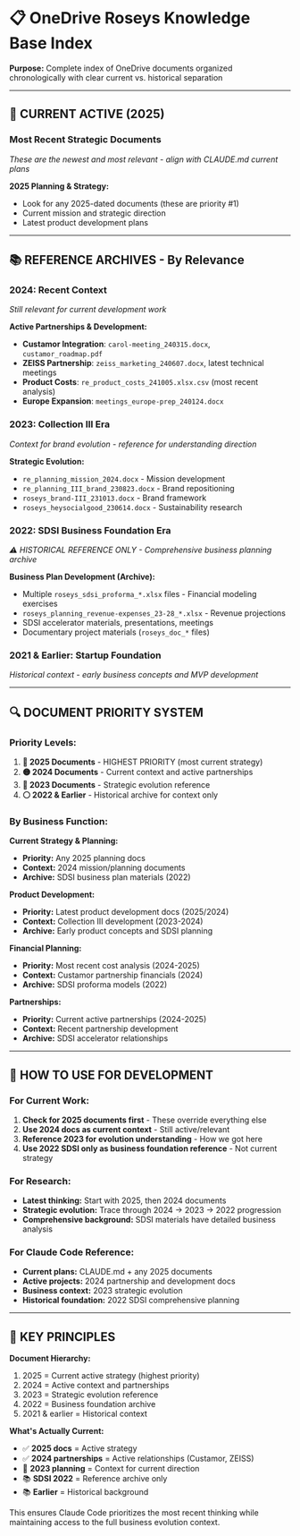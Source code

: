 # 📋 OneDrive Roseys Knowledge Base Index

**Purpose:** Complete index of OneDrive documents organized chronologically with clear current vs. historical separation

---

## 🎯 CURRENT ACTIVE (2025)

### Most Recent Strategic Documents
*These are the newest and most relevant - align with CLAUDE.md current plans*

**2025 Planning & Strategy:**
- Look for any 2025-dated documents (these are priority #1)
- Current mission and strategic direction
- Latest product development plans

---

## 📚 REFERENCE ARCHIVES - By Relevance

### 2024: Recent Context
*Still relevant for current development work*

**Active Partnerships & Development:**
- **Custamor Integration**: `carol-meeting_240315.docx`, `custamor_roadmap.pdf`
- **ZEISS Partnership**: `zeiss_marketing_240607.docx`, latest technical meetings
- **Product Costs**: `re_product_costs_241005.xlsx.csv` (most recent analysis)
- **Europe Expansion**: `meetings_europe-prep_240124.docx`

### 2023: Collection III Era 
*Context for brand evolution - reference for understanding direction*

**Strategic Evolution:**
- `re_planning_mission_2024.docx` - Mission development
- `re_planning_III_brand_230823.docx` - Brand repositioning
- `roseys_brand-III_231013.docx` - Brand framework
- `roseys_heysocialgood_230614.docx` - Sustainability research

### 2022: SDSI Business Foundation Era
*⚠️ HISTORICAL REFERENCE ONLY - Comprehensive business planning archive*

**Business Plan Development (Archive):**
- Multiple `roseys_sdsi_proforma_*.xlsx` files - Financial modeling exercises
- `roseys_planning_revenue-expenses_23-28_*.xlsx` - Revenue projections
- SDSI accelerator materials, presentations, meetings
- Documentary project materials (`roseys_doc_*` files)

### 2021 & Earlier: Startup Foundation
*Historical context - early business concepts and MVP development*

---

## 🔍 DOCUMENT PRIORITY SYSTEM

### Priority Levels:
1. **🔴 2025 Documents** - HIGHEST PRIORITY (most current strategy)
2. **🟡 2024 Documents** - Current context and active partnerships  
3. **🔵 2023 Documents** - Strategic evolution reference
4. **⚪ 2022 & Earlier** - Historical archive for context only

### By Business Function:

**Current Strategy & Planning:**
- **Priority:** Any 2025 planning docs
- **Context:** 2024 mission/planning documents
- **Archive:** SDSI business plan materials (2022)

**Product Development:**
- **Priority:** Latest product development docs (2025/2024)
- **Context:** Collection III development (2023-2024)
- **Archive:** Early product concepts and SDSI planning

**Financial Planning:**
- **Priority:** Most recent cost analysis (2024-2025)
- **Context:** Custamor partnership financials (2024)
- **Archive:** SDSI proforma models (2022)

**Partnerships:**
- **Priority:** Current active partnerships (2024-2025)
- **Context:** Recent partnership development
- **Archive:** SDSI accelerator relationships

---

## 📖 HOW TO USE FOR DEVELOPMENT

### For Current Work:
1. **Check for 2025 documents first** - These override everything else
2. **Use 2024 docs as current context** - Still active/relevant
3. **Reference 2023 for evolution understanding** - How we got here
4. **Use 2022 SDSI only as business foundation reference** - Not current strategy

### For Research:
- **Latest thinking:** Start with 2025, then 2024 documents
- **Strategic evolution:** Trace through 2024 → 2023 → 2022 progression
- **Comprehensive background:** SDSI materials have detailed business analysis

### For Claude Code Reference:
- **Current plans:** CLAUDE.md + any 2025 documents
- **Active projects:** 2024 partnership and development docs
- **Business context:** 2023 strategic evolution
- **Historical foundation:** 2022 SDSI comprehensive planning

---

## 🚨 KEY PRINCIPLES

**Document Hierarchy:**
1. 2025 = Current active strategy (highest priority)
2. 2024 = Active context and partnerships
3. 2023 = Strategic evolution reference
4. 2022 = Business foundation archive
5. 2021 & earlier = Historical context

**What's Actually Current:**
- ✅ **2025 docs** = Active strategy
- ✅ **2024 partnerships** = Active relationships (Custamor, ZEISS)
- 📁 **2023 planning** = Context for current direction
- 📚 **SDSI 2022** = Reference archive only
- 📚 **Earlier** = Historical background

This ensures Claude Code prioritizes the most recent thinking while maintaining access to the full business evolution context.